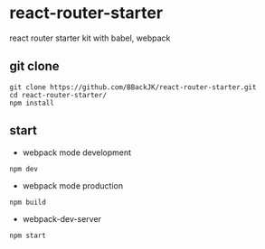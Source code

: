 # react-router-starter
react router starter kit with babel, webpack

## git clone
```
git clone https://github.com/BBackJK/react-router-starter.git
cd react-router-starter/
npm install
```

## start

* webpack mode development
```
npm dev
```

* webpack mode production
```
npm build
```

* webpack-dev-server
```
npm start
```
